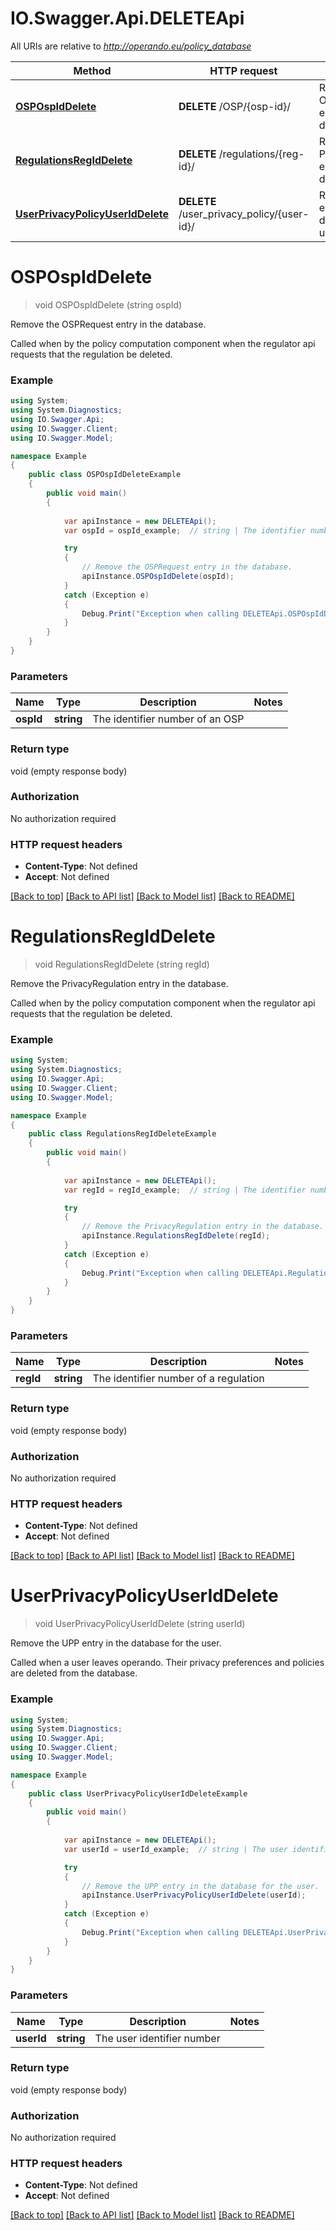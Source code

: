 # IO.Swagger.Api.DELETEApi

All URIs are relative to *http://operando.eu/policy_database*

Method | HTTP request | Description
------------- | ------------- | -------------
[**OSPOspIdDelete**](DELETEApi.md#ospospiddelete) | **DELETE** /OSP/{osp-id}/ | Remove the OSPRequest entry in the database.
[**RegulationsRegIdDelete**](DELETEApi.md#regulationsregiddelete) | **DELETE** /regulations/{reg-id}/ | Remove the PrivacyRegulation entry in the database.
[**UserPrivacyPolicyUserIdDelete**](DELETEApi.md#userprivacypolicyuseriddelete) | **DELETE** /user_privacy_policy/{user-id}/ | Remove the UPP entry in the database for the user.


<a name="ospospiddelete"></a>
# **OSPOspIdDelete**
> void OSPOspIdDelete (string ospId)

Remove the OSPRequest entry in the database.

Called when by the policy computation component when the regulator api requests that the regulation be deleted. 

### Example
```csharp
using System;
using System.Diagnostics;
using IO.Swagger.Api;
using IO.Swagger.Client;
using IO.Swagger.Model;

namespace Example
{
    public class OSPOspIdDeleteExample
    {
        public void main()
        {
            
            var apiInstance = new DELETEApi();
            var ospId = ospId_example;  // string | The identifier number of an OSP

            try
            {
                // Remove the OSPRequest entry in the database.
                apiInstance.OSPOspIdDelete(ospId);
            }
            catch (Exception e)
            {
                Debug.Print("Exception when calling DELETEApi.OSPOspIdDelete: " + e.Message );
            }
        }
    }
}
```

### Parameters

Name | Type | Description  | Notes
------------- | ------------- | ------------- | -------------
 **ospId** | **string**| The identifier number of an OSP | 

### Return type

void (empty response body)

### Authorization

No authorization required

### HTTP request headers

 - **Content-Type**: Not defined
 - **Accept**: Not defined

[[Back to top]](#) [[Back to API list]](../README.md#documentation-for-api-endpoints) [[Back to Model list]](../README.md#documentation-for-models) [[Back to README]](../README.md)

<a name="regulationsregiddelete"></a>
# **RegulationsRegIdDelete**
> void RegulationsRegIdDelete (string regId)

Remove the PrivacyRegulation entry in the database.

Called when by the policy computation component when the regulator api requests that the regulation be deleted. 

### Example
```csharp
using System;
using System.Diagnostics;
using IO.Swagger.Api;
using IO.Swagger.Client;
using IO.Swagger.Model;

namespace Example
{
    public class RegulationsRegIdDeleteExample
    {
        public void main()
        {
            
            var apiInstance = new DELETEApi();
            var regId = regId_example;  // string | The identifier number of a regulation

            try
            {
                // Remove the PrivacyRegulation entry in the database.
                apiInstance.RegulationsRegIdDelete(regId);
            }
            catch (Exception e)
            {
                Debug.Print("Exception when calling DELETEApi.RegulationsRegIdDelete: " + e.Message );
            }
        }
    }
}
```

### Parameters

Name | Type | Description  | Notes
------------- | ------------- | ------------- | -------------
 **regId** | **string**| The identifier number of a regulation | 

### Return type

void (empty response body)

### Authorization

No authorization required

### HTTP request headers

 - **Content-Type**: Not defined
 - **Accept**: Not defined

[[Back to top]](#) [[Back to API list]](../README.md#documentation-for-api-endpoints) [[Back to Model list]](../README.md#documentation-for-models) [[Back to README]](../README.md)

<a name="userprivacypolicyuseriddelete"></a>
# **UserPrivacyPolicyUserIdDelete**
> void UserPrivacyPolicyUserIdDelete (string userId)

Remove the UPP entry in the database for the user.

Called when a user leaves operando. Their privacy preferences and policies are deleted from the database. 

### Example
```csharp
using System;
using System.Diagnostics;
using IO.Swagger.Api;
using IO.Swagger.Client;
using IO.Swagger.Model;

namespace Example
{
    public class UserPrivacyPolicyUserIdDeleteExample
    {
        public void main()
        {
            
            var apiInstance = new DELETEApi();
            var userId = userId_example;  // string | The user identifier number

            try
            {
                // Remove the UPP entry in the database for the user.
                apiInstance.UserPrivacyPolicyUserIdDelete(userId);
            }
            catch (Exception e)
            {
                Debug.Print("Exception when calling DELETEApi.UserPrivacyPolicyUserIdDelete: " + e.Message );
            }
        }
    }
}
```

### Parameters

Name | Type | Description  | Notes
------------- | ------------- | ------------- | -------------
 **userId** | **string**| The user identifier number | 

### Return type

void (empty response body)

### Authorization

No authorization required

### HTTP request headers

 - **Content-Type**: Not defined
 - **Accept**: Not defined

[[Back to top]](#) [[Back to API list]](../README.md#documentation-for-api-endpoints) [[Back to Model list]](../README.md#documentation-for-models) [[Back to README]](../README.md)

